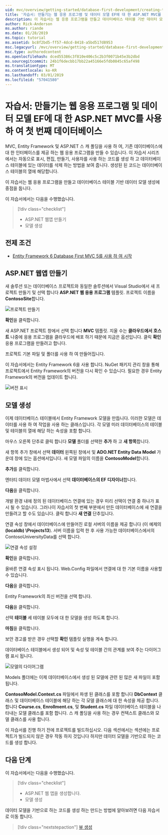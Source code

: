 ```yaml
---
uid: mvc/overview/getting-started/database-first-development/creating-the-web-application
title: '자습서: 만들기는 웹 응용 프로그램 및 데이터 모델 EF에 대 한 ASP.NET MVC를 사용 하 여 첫 번째 데이터베이스'
description: 이 자습서는 웹 응용 프로그램을 만들고 데이터베이스 테이블 기반 데이터 모델 생성에 중점을 둡니다.
author: Rick-Anderson
ms.author: riande
ms.date: 01/28/2019
ms.topic: tutorial
ms.assetid: bc8f2bd5-ff57-4dcd-8418-a5bd517d8953
msc.legacyurl: /mvc/overview/getting-started/database-first-development/creating-the-web-application
msc.type: authoredcontent
ms.openlocfilehash: dced55386c3f810e406c5c2b3f0071b45e3b2dbd
ms.sourcegitcommit: 24b1f6decbb17bb22a45166e5fdb0845c65af498
ms.translationtype: MT
ms.contentlocale: ko-KR
ms.lasthandoff: 03/01/2019
ms.locfileid: "57041580"
---
```

# <a name="tutorial-create-the-the-web-application-and-data-models-for-ef-database-first-with-aspnet-mvc"></a>자습서: 만들기는 웹 응용 프로그램 및 데이터 모델 EF에 대 한 ASP.NET MVC를 사용 하 여 첫 번째 데이터베이스

 MVC, Entity Framework 및 ASP.NET 스 캐 폴딩을 사용 하 여, 기존 데이터베이스에 대 한 인터페이스를 제공 하는 웹 응용 프로그램을 만들 수 있습니다. 이 자습서 시리즈에서는 자동으로 표시, 편집, 만들기, 사용자를 사용 하는 코드를 생성 하 고 데이터베이스 테이블에 있는 데이터를 삭제 하는 방법을 보여 줍니다. 생성된 된 코드는 데이터베이스 테이블의 열에 해당합니다.

이 자습서는 웹 응용 프로그램을 만들고 데이터베이스 테이블 기반 데이터 모델 생성에 중점을 둡니다.

이 자습서에서는 다음을 수행했습니다.

> [!div class="checklist"]
> * ASP.NET 웹앱 만들기
> * 모델 생성

## <a name="prerequisites"></a>전제 조건

* [Entity Framework 6 Database First MVC 5를 사용 하 여 시작](setting-up-database.md)

## <a name="create-an-aspnet-web-app"></a>ASP.NET 웹앱 만들기

새 솔루션 또는 데이터베이스 프로젝트와 동일한 솔루션에서 Visual Studio에서 새 프로젝트 만들기 및 선택 합니다 **ASP.NET 웹 응용 프로그램** 템플릿. 프로젝트 이름을 **ContosoSite**합니다.

![프로젝트 만들기](creating-the-web-application/_static/image1.png)

**확인**을 클릭합니다.

새 ASP.NET 프로젝트 창에서 선택 합니다 **MVC** 템플릿. 지울 수는 **클라우드에서 호스트** 나중에 응용 프로그램을 클라우드에 배포 하기 때문에 지금은 옵션입니다. 클릭 **확인** 응용 프로그램을 만들려고 합니다.

프로젝트 기본 파일 및 폴더를 사용 하 여 만들어집니다.

이 자습서에서는 Entity Framework 6을 사용 합니다. NuGet 패키지 관리 창을 통해 프로젝트에서 Entity Framework의 버전을 다시 확인 수 있습니다. 필요한 경우 Entity Framework의 버전을 업데이트 합니다.

![버전 표시](creating-the-web-application/_static/image3.png)

## <a name="generate-the-models"></a>모델 생성

이제 데이터베이스 테이블에서 Entity Framework 모델을 만듭니다. 이러한 모델은 데이터를 사용 하 여 작업을 사용 하는 클래스입니다. 각 모델 미러 데이터베이스의 테이블 및 테이블의 열에 해당 하는 속성을 포함 합니다.

마우스 오른쪽 단추로 클릭 합니다 **모델** 폴더를 선택한 **추가** 하 고 **새 항목**합니다.

새 항목 추가 창에서 선택 **데이터** 왼쪽된 창에서 및 **ADO.NET Entity Data Model** 가운데 창에 있는 옵션에서입니다. 새 모델 파일의 이름을 **ContosoModel**합니다.

**추가**를 클릭합니다.

엔터티 데이터 모델 마법사에서 선택 **데이터베이스의 EF 디자이너**합니다.

**다음**을 클릭합니다.

개발 환경 내에 정의 된 데이터베이스 연결에 있는 경우 미리 선택이 연결 중 하나가 표시 될 수 있습니다. 그러나이 자습서의 첫 번째 부분에서 만든 데이터베이스에 새 연결을 만들려고 할 수도 있습니다. 클릭 합니다 **새 연결** 단추입니다.

연결 속성 창에서 데이터베이스에 만들어진 로컬 서버의 이름을 제공 합니다 (이 예제의 **(localdb) \Projects13**). 서버 이름을 입력 한 후 사용 가능한 데이터베이스에서의 ContosoUniversityData를 선택 합니다.

![연결 속성 설정](creating-the-web-application/_static/image8.png)

**확인**을 클릭합니다.

올바른 연결 속성 표시 됩니다. Web.Config 파일에서 연결에 대 한 기본 이름을 사용할 수 있습니다.

**다음**을 클릭합니다.

Entity Framework의 최신 버전을 선택 합니다.

**다음**을 클릭합니다.

선택 **테이블** 세 테이블 모두에 대 한 모델을 생성 하도록 합니다.

**마침**을 클릭합니다.

보안 경고를 받은 경우 선택할 **확인** 템플릿 실행을 계속 합니다.

데이터베이스 테이블에서 생성 되어 및 속성 및 테이블 간의 관계를 보여 주는 다이어그램 표시 됩니다.

![모델의 다이어그램](creating-the-web-application/_static/image11.png)

Models 폴더에는 이제 데이터베이스에서 생성 된 모델에 관련 된 많은 새 파일이 포함 됩니다.

**ContosoModel.Context.cs** 파일에서 파생 된 클래스를 포함 합니다 **DbContext** 클래스 및 데이터베이스 테이블에 해당 하는 각 모델 클래스에 대 한 속성을 제공 합니다. 합니다 **Course.cs**, **Enrollment.cs**, 및 **Student.cs** 파일 데이터베이스 테이블을 나타내는 모델 클래스를 포함 합니다. 스 캐 폴딩을 사용 하는 경우 컨텍스트 클래스와 모델 클래스를 사용 합니다.

이 자습서를 진행 하기 전에 프로젝트를 빌드하십시오. 다음 섹션에서는 섹션에는 프로젝트가 빌드되지 않은 경우 작동 하지 것입니다 하지만 데이터 모델을 기반으로 하는 코드를 생성 합니다.

## <a name="next-steps"></a>다음 단계

이 자습서에서는 다음을 수행했습니다.

> [!div class="checklist"]
> * ASP.NET 웹 앱을 생성합니다.
> * 모델 생성

데이터 모델을 기반으로 하는 코드를 생성 하는 만드는 방법에 알아보려면 다음 자습서로 이동 합니다.
> [!div class="nextstepaction"]
> [뷰 생성](generating-views.md)